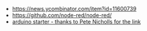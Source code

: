 * https://news.ycombinator.com/item?id=11600739
* https://github.com/node-red/node-red/
* [arduino starter - thanks to Pete Nicholls for the link](https://gist.github.com/Aupajo/501c719de8647320ebe2)
